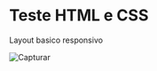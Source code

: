 # Teste HTML e CSS

Layout basico responsivo

![Capturar](https://user-images.githubusercontent.com/61742539/87446770-230ac800-c5d0-11ea-8f45-110ba16f8ea8.JPG)
